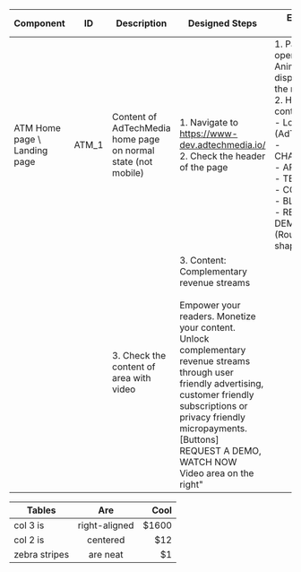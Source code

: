 Component |	ID |	Description |	Designed Steps |	Expected Result |	Created<br> By |	Last<br> Updated |
 --- | --- | --- | --- | --- | --- | --- |
 ATM Home page \ Landing page | ATM_1 | Content of AdTechMedia home page on normal state (not mobile) | 1. Navigate to https://www-dev.adtechmedia.io/ <br> 2. Check the header of the page | 1. Page is opened. Animation is displayed on the right <br> 2. Header contains: <br>     - Logo (AdTechMedia) <br>     - CHALLENGES <br>     - API <br>     - TEAM <br>     - CONTACT <br>     - BLOG <br>     - REQUEST A DEMO (Rounded shape)" | Alexandr Urita | 15.06.2017
|||  3. Check the content of area with video | 3. Content: <br> Complementary revenue streams <br> <br> Empower your readers. Monetize your content. Unlock complementary revenue streams through user friendly advertising, customer friendly subscriptions or privacy friendly micropayments. <br> [Buttons] <br> REQUEST A DEMO, WATCH NOW <br> Video area on the right"  

| Tables        | Are           | Cool  |
| ------------- |:-------------:| -----:|
| col 3 is      | right-aligned | $1600 |
| col 2 is      | centered      |   $12 |
| zebra stripes | are neat      |    $1 |
